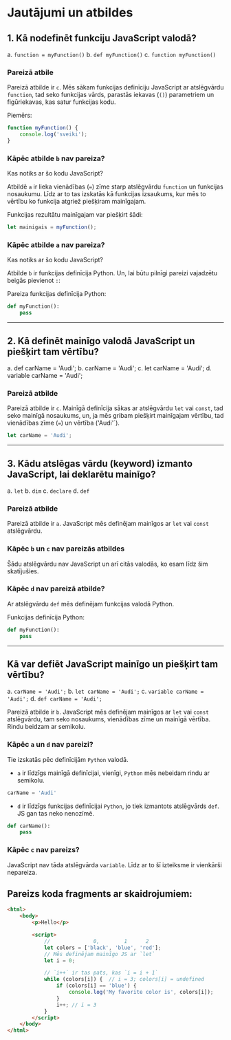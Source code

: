 # Jautājumi un atbildes

## 1. Kā nodefinēt funkciju JavaScript valodā?

a. `function = myFunction()`
b. `def myFunction()`
c. `function myFunction()`

### Pareizā atbile

Pareizā atbilde ir `c`. Mēs sākam funkcijas definīciju JavaScript ar atslēgvārdu `function`, tad seko funkcijas vārds, parastās iekavas (`()`) parametriem un figūriekavas, kas satur funkcijas kodu.

Piemērs:
```js
function myFunction() {
    console.log('sveiki');
}
```

### Kāpēc atbilde `b` nav pareiza?

Kas notiks ar šo kodu JavaScript?

Atbildē `a` ir lieka vienādības (`=`) zīme starp atslēgvārdu `function` un funkcijas nosaukumu. Līdz ar to tas izskatās kā funkcijas izsaukums, kur mēs to vērtību ko funkcija atgriež piešķiram mainīgajam.

Funkcijas rezultātu mainīgajam var piešķirt šādi:

```js
let mainigais = myFunction();
```

### Kāpēc atbilde `a` nav pareiza?

Kas notiks ar šo kodu JavaScript?

Atbilde `b` ir funkcijas definīcija Python. Un, lai būtu pilnīgi pareizi vajadzētu beigās pievienot `:`:

Pareiza funkcijas definīcija Python:

```python
def myFunction():
    pass
```

---

## 2. Kā definēt mainīgo valodā JavaScript un piešķirt tam vērtību?

a. def carName = 'Audi';
b. carName = 'Audi';
c. let carName = 'Audi';
d. variable carName = 'Audi';

### Pareizā atbilde

Pareizā atbilde ir `c`. Mainīgā definīcija sākas ar atslēgvārdu `let` vai `const`, tad seko mainīgā nosaukums, un, ja mēs gribam piešķirt mainīgajam vērtību, tad vienādības zīme (`=`) un vērtība ('Audi'`).

```js
let carName = 'Audi';
```

---

## 3. Kādu atslēgas vārdu (keyword) izmanto JavaScript, lai deklarētu mainīgo?

a. `let`
b. `dim`
c. `declare`
d. `def`

### Pareizā atbilde

Pareizā atbilde ir `a`. JavaScript mēs definējam mainīgos ar `let` vai `const` atslēgvārdu.

### Kāpēc `b` un `c` nav pareizās atbildes

Šādu atslēgvārdu nav JavaScript un arī citās valodās, ko esam līdz šim skatījušies.

### Kāpēc `d` nav pareizā atbilde?

Ar atslēgvārdu `def` mēs definējam funkcijas valodā Python.

Funkcijas definīcija Python:

```python
def myFunction():
    pass
```

---

## Kā var defiēt JavaScript mainīgo un piešķirt tam vērtību?

a. `carName = 'Audi';`
b. `let carName = 'Audi';`
c. `variable carName = 'Audi';`
d. `def carName = 'Audi';`

Pareizā atbilde ir `b`. JavaScript mēs definējam mainīgos ar `let` vai `const` atslēgvārdu, tam seko nosaukums, vienādības zīme un mainīgā vērtība. Rindu beidzam ar semikolu.

### Kāpēc `a` un `d` nav pareizi?

Tie izskatās pēc definīcijām `Python` valodā.
- `a` ir līdzīgs mainīgā definīcijai, vienīgi, `Python` mēs nebeidam rindu ar semikolu.

```python
carName = 'Audi'
```

- `d` ir līdzīgs funkcijas definīcijai `Python`, jo tiek izmantots atslēgvārds `def`. JS gan tas neko nenozīmē.

```python
def carName():
    pass
```

### Kāpēc `c` nav pareizs?

JavaScript nav tāda atslēgvārda `variable`. Līdz ar to šī izteiksme ir vienkārši nepareiza.


## Pareizs koda fragments ar skaidrojumiem:


```html
<html>
    <body>
        <p>Hello</p>

        <script>
            //              0,        1      2
            let colors = ['black', 'blue', 'red'];
            // Mēs definējam mainīgo JS ar `let`
            let i = 0;

            // `i++` ir tas pats, kas `i = i + 1`
            while (colors[i]) {  // i = 3; colors[i] = undefined
                if (colors[i] == 'blue') {
                    console.log('My favorite color is', colors[i]);
                }
                i++; // i = 3
            }
        </script>
    </body>
</html>
```